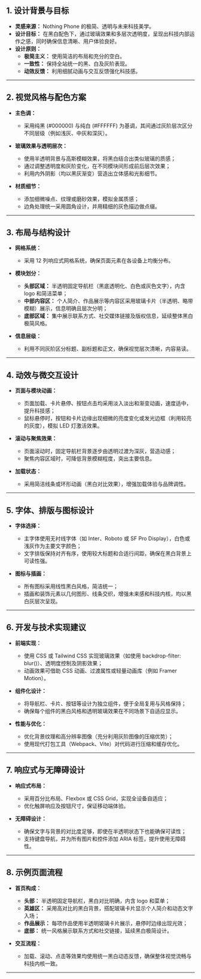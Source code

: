 ## 1. 设计背景与目标

- **灵感来源：** Nothing Phone 的极简、透明与未来科技美学。
- **设计目标：** 在黑白配色下，通过玻璃效果和多层次透明度，呈现出科技内部运作之感，同时确保信息清晰、用户体验良好。
- **设计原则：**  
  - **极简主义：** 使用简洁的布局和充分的空白。  
  - **一致性：** 保持全站统一的黑、白及灰阶表现。  
  - **动效反馈：** 利用细腻动画与交互反馈强化科技感。

---

## 2. 视觉风格与配色方案

- **主色调：**  
  - 采用纯黑 (#000000) 与纯白 (#FFFFFF) 为基调，其间通过灰阶层次区分不同层级（例如浅灰、中灰和深灰）。  
- **玻璃效果与透明层次：**  
  - 使用半透明背景与高斯模糊效果，将黑白结合出类似玻璃的质感；  
  - 通过调整透明度和灰阶变化，在不同模块间形成前后层次效果；  
  - 利用内外阴影（均以黑灰渐变）营造出立体感和光影细节。

- **材质细节：**  
  - 添加细微噪点、纹理或磨砂效果，模拟金属质感；  
  - 边角处理统一采用圆角设计，并用精细的灰色描边做点缀。

---

## 3. 布局与结构设计

- **网格系统：**  
  - 采用 12 列响应式网格系统，确保页面元素在各设备上均衡分布。

- **模块划分：**  
  - **头部区域：** 半透明固定导航栏（黑底透明化、白色或灰色文字），内含 logo 和简洁菜单；  
  - **中部内容区：** 个人简介、作品展示等内容区采用玻璃卡片（半透明、略带模糊）展示，信息明确且层次分明；  
  - **底部区域：** 集中展示联系方式、社交媒体链接及版权信息，延续整体黑白极简风格。

- **信息层级：**  
  - 利用不同灰阶区分标题、副标题和正文，确保视觉层次清晰，内容易读。

---

## 4. 动效与微交互设计

- **页面与模块动画：**  
  - 页面加载、卡片悬停、按钮点击均采用淡入淡出和渐变动画，速度适中，提升科技感；  
  - 鼠标悬停时，按钮和卡片边缘出现细微的亮度变化或发光边框（利用较亮的灰度），模拟 LED 灯激活效果。

- **滚动与聚焦效果：**  
  - 页面滚动时，固定导航栏背景逐步由透明过渡为深灰，营造动感；  
  - 聚焦内容区域时，可降低背景模糊程度，突出主要信息。

- **加载状态：**  
  - 采用简洁线条或环形动画（黑白对比效果），增强加载体验与品牌调性。

---

## 5. 字体、排版与图标设计

- **字体选择：**  
  - 主字体使用无衬线字体（如 Inter、Roboto 或 SF Pro Display），白色或浅灰作为主要文字颜色；  
  - 文字排版保持对齐有序，使用较大标题和合适行间距，确保在黑白背景上可读性强。

- **图标与插画：**  
  - 所有图标采用线性黑白风格，简洁统一；  
  - 插画和装饰元素以几何图形、线条交织，增强未来感和科技内核，均以黑白灰层次呈现。

---

## 6. 开发与技术实现建议

- **前端实现：**  
  - 使用 CSS 或 Tailwind CSS 实现玻璃效果（如使用 backdrop-filter: blur()）、透明度控制及阴影效果；  
  - 动画效果可借助 CSS 动画、过渡属性或轻量动画库（例如 Framer Motion）。

- **组件化设计：**  
  - 将导航栏、卡片、按钮等设计为独立组件，便于全局复用与风格保持；  
  - 确保每个组件的黑白风格和透明玻璃效果在不同场景下自适应显示。

- **性能与优化：**  
  - 优化背景纹理和高分辨率图像（充分利用灰阶图像的压缩优势）；  
  - 使用现代打包工具（Webpack、Vite）对代码进行压缩和缓存优化。

---

## 7. 响应式与无障碍设计

- **响应式布局：**  
  - 采用百分比布局、Flexbox 或 CSS Grid，实现全设备自适应；  
  - 优化触屏响应及按钮尺寸，保证移动端体验。

- **无障碍设计：**  
  - 确保文字与背景的对比度足够，即使在半透明状态下也能确保可读性；  
  - 支持键盘导航，并为所有图片和控件添加 ARIA 标签，提升使用无障碍性。

---

## 8. 示例页面流程

- **首页构成：**  
  - **头部：** 半透明固定导航栏，黑白对比明确，内含 logo 和菜单；  
  - **英雄区：** 采用高对比的黑白背景，搭配玻璃卡片显示个人简介和动态文字入场；  
  - **作品展示：** 每项作品使用半透明玻璃卡片展示，悬停时边缘出现光效；  
  - **底部：** 统一风格展示联系方式和社交链接，延续黑白极简设计。

- **交互流程：**  
  - 加载、滚动、点击等效果均使用统一黑白动态反馈，确保整体视觉流畅与科技内核一致。

---
